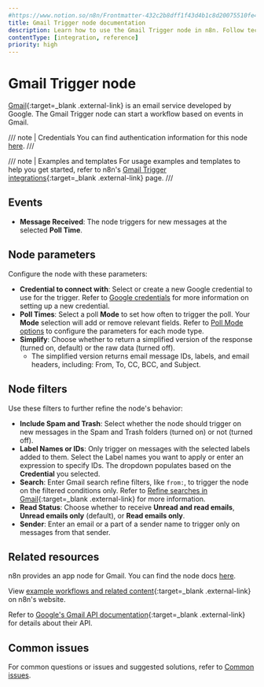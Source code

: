 ```yaml
---
#https://www.notion.so/n8n/Frontmatter-432c2b8dff1f43d4b1c8d20075510fe4
title: Gmail Trigger node documentation
description: Learn how to use the Gmail Trigger node in n8n. Follow technical documentation to integrate Gmail Trigger node into your workflows.
contentType: [integration, reference]
priority: high
---
```


# Gmail Trigger node

[Gmail](https://www.gmail.com){:target=_blank .external-link} is an email service developed by Google. The Gmail Trigger node can start a workflow based on events in Gmail.

/// note | Credentials
You can find authentication information for this node [here](/integrations/builtin/credentials/google/index.md).
///

///  note  | Examples and templates
For usage examples and templates to help you get started, refer to n8n's [Gmail Trigger integrations](https://n8n.io/integrations/gmail-trigger/){:target=_blank .external-link} page.
///

## Events

* **Message Received**: The node triggers for new messages at the selected **Poll Time**.

## Node parameters

Configure the node with these parameters:

* **Credential to connect with**: Select or create a new Google credential to use for the trigger. Refer to [Google credentials](/integrations/builtin/credentials/google/index.md) for more information on setting up a new credential.
* **Poll Times**: Select a poll **Mode** to set how often to trigger the poll. Your **Mode** selection will add or remove relevant fields. Refer to [Poll Mode options](/integrations/builtin/trigger-nodes/n8n-nodes-base.gmailtrigger/poll-mode-options.md) to configure the parameters for each mode type.
* **Simplify**: Choose whether to return a simplified version of the response (turned on, default) or the raw data (turned off).
    * The simplified version returns email message IDs, labels, and email headers, including: From, To, CC, BCC, and Subject.

## Node filters

Use these filters to further refine the node's behavior:

* **Include Spam and Trash**: Select whether the node should trigger on new messages in the Spam and Trash folders (turned on) or not (turned off).
* **Label Names or IDs**: Only trigger on messages with the selected labels added to them. Select the Label names you want to apply or enter an expression to specify IDs. The dropdown populates based on the **Credential** you selected.
* **Search**: Enter Gmail search refine filters, like `from:`, to trigger the node on the filtered conditions only. Refer to [Refine searches in Gmail](https://support.google.com/mail/answer/7190?hl=en){:target=_blank .external-link} for more information.
* **Read Status**: Choose whether to receive **Unread and read emails**, **Unread emails only** (default), or **Read emails only**.
* **Sender**: Enter an email or a part of a sender name to trigger only on messages from that sender.

## Related resources

n8n provides an app node for Gmail. You can find the node docs [here](/integrations/builtin/app-nodes/n8n-nodes-base.gmail/index.md).

View [example workflows and related content](https://n8n.io/integrations/gmail-trigger/){:target=_blank .external-link} on n8n's website.

Refer to [Google's Gmail API documentation](https://developers.google.com/gmail/api/guides){:target=_blank .external-link} for details about their API.

## Common issues

For common questions or issues and suggested solutions, refer to [Common issues](/integrations/builtin/trigger-nodes/n8n-nodes-base.gmailtrigger/common-issues.md).
